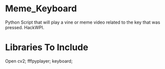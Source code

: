 # Meme_Keyboard
Python Script that will play a vine or meme video related to the key that was pressed. HackWPI.


# Libraries To Include
Open cv2;
fffpyplayer;
keyboard;

